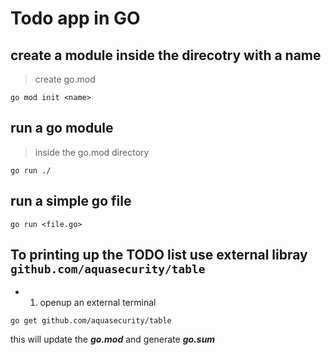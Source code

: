 Todo app in GO
===
## create a module inside the direcotry with a name 

>create go.mod 
```
go mod init <name>

```

## run a go module

> inside the go.mod directory
```
go run ./

```


## run a simple go file

```
go run <file.go>
```  


## To printing up the TODO list use external libray `github.com/aquasecurity/table`

- 1. openup an external terminal

```
go get github.com/aquasecurity/table

```
this will update the ***go.mod*** and generate ***go.sum***